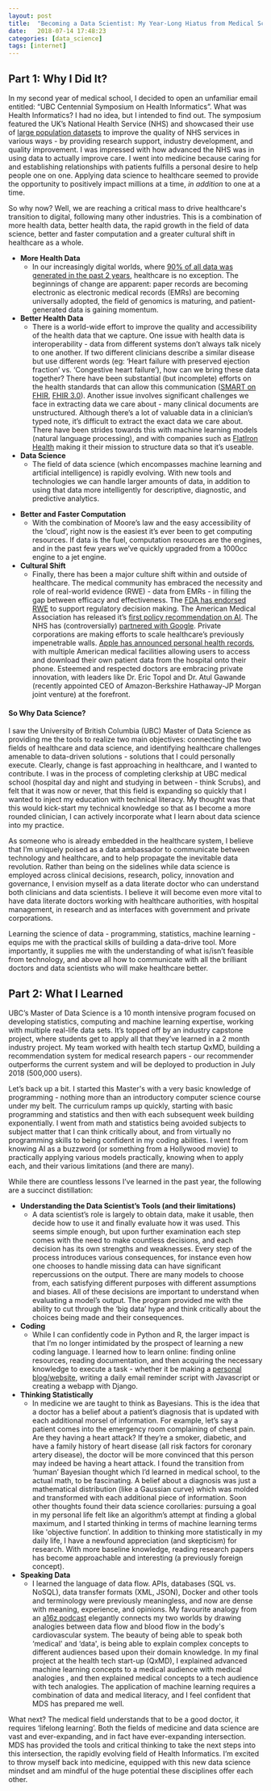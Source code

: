 ```yaml
---
layout: post
title:  "Becoming a Data Scientist: My Year-Long Hiatus from Medical School"
date:   2018-07-14 17:48:23
categories: [data_science]
tags: [internet]
---
```



## Part 1: Why I Did It? 

In my second year of medical school, I decided to open an unfamiliar email entitled: “UBC Centennial Symposium on Health Informatics”. What was Health Informatics? I had no idea, but I intended to find out. The symposium featured the UK’s National Health Service (NHS) and showcased their use of [large population datasets](https://www.genomicsengland.co.uk/) to improve the quality of NHS services in various ways - by providing research support, industry development, and quality improvement. I was impressed with how advanced the NHS was in using data to actually improve care. I went into medicine because caring for and establishing relationships with patients fulfills a personal desire to help people one on one. Applying data science to healthcare seemed to provide the opportunity to positively impact millions at a time, *in addition* to one at a time.

So why now? Well, we are reaching a critical mass to drive healthcare's transition to digital, following many other industries. This is a combination of more health data, better health data, the rapid growth in the field of data science, better and faster computation and a greater cultural shift in healthcare as a whole. 

* **More Health Data**
    * In our increasingly digital worlds, where [90% of all data was generated in the past 2 years](https://web-assets.domo.com/blog/wp-content/uploads/2017/07/17_domo_data-never-sleeps-5-01.png), healthcare is no exception. The beginnings of change are apparent:  paper records are becoming electronic as electronic medical records (EMRs) are becoming universally adopted, the field of genomics is maturing, and
 patient-generated data is gaining momentum. 
* **Better Health Data**
    * There is a world-wide effort to improve the quality and accessibility of the health data that we capture. One issue with health data is interoperability - data from different systems don’t always talk nicely to one another. If two different clinicians describe a similar disease but use different words (eg: ‘Heart failure with preserved ejection fraction’ vs. ‘Congestive heart failure’), how can we bring these data together? There have been substantial (but incomplete) efforts on the health standards that can allow this communication ([SMART on FHIR](https://smarthealthit.org/), [FHIR 3.0](http://hl7.org/fhir/stu3/index.html)). Another issue involves significant challenges we face in extracting data we care about - many clinical documents are unstructured. Although there’s a lot of valuable data in a clinician’s typed note, it’s difficult to extract the exact data we care about. There have been strides towards this with machine learning models (natural language processing), and with companies such as [FlatIron Health](https://flatiron.com/) making it their mission to structure data so that it’s useable. 
* **Data Science**
    * The field of data science (which encompasses machine learning and artificial intelligence) is rapidly evolving. With new tools and technologies we can handle larger amounts of data, in addition to using that data more intelligently for descriptive, diagnostic, and predictive analytics.


<!--more--> 
   
* **Better and Faster Computation**
    * With the combination of Moore’s law and the easy accessibility of the ‘cloud’, right now is the easiest it’s ever been to get computing resources. If data is the fuel, computation resources are the engines, and in the past few years we’ve quickly upgraded from a 1000cc engine to a jet engine.
* **Cultural Shift**
    * Finally, there has been a major culture shift within and outside of healthcare. The medical community has embraced the necessity and role of real-world evidence (RWE) - data from EMRs - in filling the gap between efficacy and effectiveness. The [FDA has endorsed RWE](https://www.fda.gov/downloads/medicaldevices/deviceregulationandguidance/guidancedocuments/ucm513027.pdf) to support regulatory decision making. The American Medical Association has released it’s [first policy recommendation on AI](https://www.ama-assn.org/ama-passes-first-policy-recommendations-augmented-intelligence). The NHS has (controversially) [partnered with Google](https://deepmind.com/blog/streams-and-ai/). Private corporations are making efforts to scale healthcare’s previously impenetrable walls. [Apple has announced personal health records](https://www.apple.com/newsroom/2018/01/apple-announces-effortless-solution-bringing-health-records-to-iPhone/), with multiple American medical facilities allowing users to access and download their own patient data from the hospital onto their phone. Esteemed and respected doctors are embracing private innovation, with leaders like Dr. Eric Topol and Dr. Atul Gawande (recently appointed CEO of Amazon-Berkshire Hathaway-JP Morgan joint venture) at the forefront.

#### So Why Data Science? 

I saw the University of British Columbia (UBC) Master of Data Science as providing me the tools to realize two main objectives: connecting the two fields of healthcare and data science, and identifying healthcare challenges amenable to data-driven solutions - solutions that I could personally execute. Clearly, change is fast approaching in healthcare, and I wanted to contribute. I was in the process of completing clerkship at UBC medical school (hospital day and night and studying in between - think Scrubs), and felt that it was now or never, that this field is expanding so quickly that I wanted to inject my education with technical literacy. My thought was that this would kick-start my technical knowledge so that as I become a more rounded clinician, I can actively incorporate what I learn about data science into my practice. 

As someone who is already embedded in the healthcare system, I believe that I’m uniquely poised as a data ambassador to communicate between technology and healthcare, and to help propagate the inevitable data revolution. Rather than being on the sidelines while data science is employed across clinical decisions, research, policy, innovation and governance, I envision myself as a data literate doctor who can understand both clinicians and data scientists. I believe it will become even more vital to have data literate doctors working with healthcare authorities, with hospital management, in research and as interfaces with government and private corporations. 

Learning the science of data - programming, statistics, machine learning - equips me with the practical skills of building a data-drive tool. More importantly, it supplies me with the understanding of what is/isn’t feasible from technology, and above all how to communicate with all the brilliant doctors and data scientists who will make healthcare better. 


## Part 2: What I Learned

UBC’s Master of Data Science is a 10 month intensive program focused on developing statistics, computing and machine learning expertise, working with multiple real-life data sets. It’s topped off by an industry capstone project, where students get to apply all that they’ve learned in a 2 month industry project. My team worked with health tech startup QxMD, building a recommendation system for medical research papers - our recommender outperforms the current system and will be deployed to production in July 2018 (500,000 users). 

Let’s back up a bit. I started this Master's with a very basic knowledge of programming - nothing more than an introductory computer science course under my belt. The curriculum ramps up quickly, starting with basic programming and statistics and then with each subsequent week building exponentially. I went from math and statistics being avoided subjects to subject matter that I can think critically about, and from virtually no programming skills to being confident in my coding abilities. I went from knowing AI as a buzzword (or something from a Hollywood movie) to practically applying various models practically, knowing when to apply each, and their various limitations (and there are many).  

While there are countless lessons I’ve learned in the past year, the following are a succinct distillation:

* **Understanding the Data Scientist’s Tools (and their limitations)**
    * A data scientist’s role is largely to obtain data, make it usable, then decide how to use it and finally evaluate how it was used. This seems simple enough, but upon further examination each step comes with the need to make countless decisions, and each decision has its own strengths and weaknesses. Every step of the process introduces various consequences, for instance even how one chooses to handle missing data can have significant repercussions on the output. There are many models to choose from, each satisfying different purposes with different assumptions and biases. All of these decisions are important to understand when evaluating a model’s output. The program provided me with the ability to cut through the ‘big data’ hype and think critically about the choices being made and their consequences. 
* **Coding**
    * While I can confidently code in Python and R, the larger impact is that I’m no longer intimidated by the prospect of learning a new coding language. I learned how to learn online: finding online resources, reading documentation, and then acquiring the necessary knowledge to execute a task - whether it be making a [personal blog/website](https://danielraff.com/about/), writing a daily email reminder script with Javascript or creating a webapp with Django. 
* **Thinking Statistically**
    * In medicine we are taught to think as Bayesians. This is the idea that a doctor has a belief about a patient’s diagnosis that is updated with each additional morsel of information. For example, let’s say a patient comes into the emergency room complaining of chest pain. Are they having a heart attack? If they’re a smoker, diabetic, and have a family history of heart disease (all risk factors for coronary artery disease), the doctor will be more convinced that this person may indeed be having a heart attack. I found the transition from ‘human’ Bayesian thought which I’d learned in medical school, to the actual math, to be fascinating. A belief about a diagnosis was just a mathematical distribution (like a Gaussian curve) which was molded and transformed with each additional piece of information. Soon other thoughts found their data science corollaries: pursuing a goal in my personal life felt like an algorithm’s attempt at finding a global maximum, and I started thinking in terms of machine learning terms like 'objective function’. In addition to thinking more statistically in my daily life, I have a newfound appreciation (and skepticism) for research. With more baseline knowledge, reading research papers has become approachable and interesting (a previously foreign concept).
* **Speaking Data**
    * I learned the language of data flow. APIs, databases (SQL vs. NoSQL), data transfer formats (XML, JSON), Docker and other tools and terminology were previously meaningless, and now are dense with meaning, experience, and opinions. My favourite analogy from an [a16z podcast](https://a16z.com/2018/03/13/api-economy-why-what-how/) elegantly connects my two worlds by drawing analogies between data flow and blood flow in the body's cardiovascular system. The beauty of being able to speak both ‘medical' and ‘data', is being able to explain complex concepts to different audiences based upon their domain knowledge. In my final project at the health tech start-up (QxMD), I explained advanced machine learning concepts to a medical audience with medical analogies , and then explained medical concepts to a tech audience with tech analogies. The application of machine learning requires a combination of data and medical literacy, and I feel confident that MDS has prepared me well.

What next? The medical field understands that to be a good doctor, it requires ‘lifelong learning’. Both the fields of medicine and data science are vast and ever-expanding, and in fact have ever-expanding intersection. MDS has provided the tools and critical thinking to take the next steps into this intersection, the rapidly evolving field of Health Informatics. I’m excited to throw myself back into medicine, equipped with this new data science mindset and am mindful of the huge potential these disciplines offer each other. 


